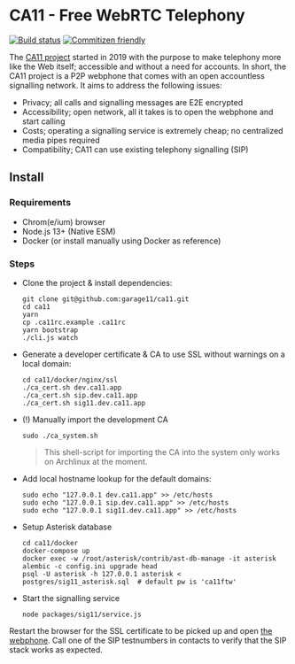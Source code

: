 # CA11 - Free WebRTC Telephony

[![Build status](https://github.com/garage11/ca11/workflows/test/badge.svg)](https://github.com/garage11/ca11/actions?query=workflow%3Atest)
[![Commitizen friendly](https://img.shields.io/badge/commitizen-friendly-brightgreen.svg)](http://commitizen.github.io/cz-cli/)

The [CA11 project](https://github.com/garage11/ca11) started in 2019 with the
purpose to make telephony more like the Web itself; accessible and without a
need for accounts. In short, the CA11 project is a P2P webphone that comes
with an open accountless signalling network. It aims to address the
following issues:

- Privacy; all calls and signalling messages are E2E encrypted
- Accessibility; open network, all it takes is to open the webphone and start calling
- Costs; operating a signalling service is extremely cheap; no centralized media pipes required
- Compatibility; CA11 can use existing telephony signalling (SIP)

## Install

### Requirements

- Chrom(e/ium) browser
- Node.js 13+ (Native ESM)
- Docker (or install manually using Docker as reference)

### Steps

- Clone the project & install dependencies:

      git clone git@github.com:garage11/ca11.git
      cd ca11
      yarn
      cp .ca11rc.example .ca11rc
      yarn bootstrap
      ./cli.js watch

- Generate a developer certificate & CA to use SSL without warnings on a local domain:

      cd ca11/docker/nginx/ssl
      ./ca_cert.sh dev.ca11.app
      ./ca_cert.sh sip.dev.ca11.app
      ./ca_cert.sh sig11.dev.ca11.app

- (!) Manually import the development CA

      sudo ./ca_system.sh

  > This shell-script for importing the CA into the system only works on Archlinux at the moment.

- Add local hostname lookup for the default domains:

      sudo echo "127.0.0.1 dev.ca11.app" >> /etc/hosts
      sudo echo "127.0.0.1 sip.dev.ca11.app" >> /etc/hosts
      sudo echo "127.0.0.1 sig11.dev.ca11.app" >> /etc/hosts

- Setup Asterisk database

      cd ca11/docker
      docker-compose up
      docker exec -w /root/asterisk/contrib/ast-db-manage -it asterisk alembic -c config.ini upgrade head
      psql -U asterisk -h 127.0.0.1 asterisk < postgres/sig11_asterisk.sql  # default pw is 'ca11ftw'

- Start the signalling service

      node packages/sig11/service.js

Restart the browser for the SSL certificate to be picked up and open
[the webphone](https://dev.ca11.app). Call one of the SIP testnumbers
in contacts to verify that the SIP stack works as expected.
